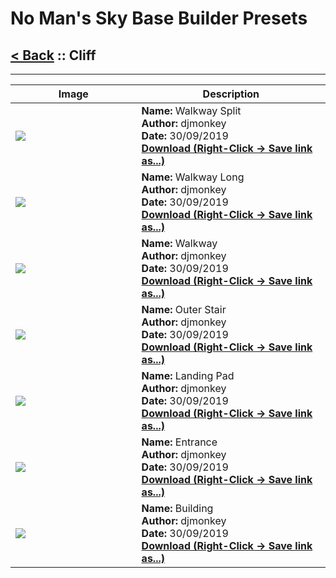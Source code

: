 # No Man's Sky Base Builder Presets  

## [< Back](https://charliebanks.github.io/nms-base-builder-presets/) :: Cliff

___


<table cellpadding="10">
<thead>
    <tr>
        <th>Image</th>
        <th>Description</th>
    </tr>
</thead>
<tbody>
    <tr>
            <td width="40%"><img src="https://raw.githubusercontent.com/charliebanks/nms-base-builder-presets/master/images/Cliff/djmonkey_WalkwaySplit.jpg"></td>
            <td valign="top" width="60%"><b>Name:</b> Walkway Split <br /> <b>Author:</b> djmonkey <br /><b>Date:</b> 30/09/2019 <br /> <b><a href="https://raw.githubusercontent.com/charliebanks/nms-base-builder-presets/master/Cliff/djmonkey_WalkwaySplit.json">Download (Right-Click -> Save link as...)</a></b></td>
        </tr><tr>
            <td width="40%"><img src="https://raw.githubusercontent.com/charliebanks/nms-base-builder-presets/master/images/Cliff/djmonkey_WalkwayLong.jpg"></td>
            <td valign="top" width="60%"><b>Name:</b> Walkway Long <br /> <b>Author:</b> djmonkey <br /><b>Date:</b> 30/09/2019 <br /> <b><a href="https://raw.githubusercontent.com/charliebanks/nms-base-builder-presets/master/Cliff/djmonkey_WalkwayLong.json">Download (Right-Click -> Save link as...)</a></b></td>
        </tr><tr>
            <td width="40%"><img src="https://raw.githubusercontent.com/charliebanks/nms-base-builder-presets/master/images/Cliff/djmonkey_Walkway.jpg"></td>
            <td valign="top" width="60%"><b>Name:</b> Walkway <br /> <b>Author:</b> djmonkey <br /><b>Date:</b> 30/09/2019 <br /> <b><a href="https://raw.githubusercontent.com/charliebanks/nms-base-builder-presets/master/Cliff/djmonkey_Walkway.json">Download (Right-Click -> Save link as...)</a></b></td>
        </tr><tr>
            <td width="40%"><img src="https://raw.githubusercontent.com/charliebanks/nms-base-builder-presets/master/images/Cliff/djmonkey_OuterStair.jpg"></td>
            <td valign="top" width="60%"><b>Name:</b> Outer Stair <br /> <b>Author:</b> djmonkey <br /><b>Date:</b> 30/09/2019 <br /> <b><a href="https://raw.githubusercontent.com/charliebanks/nms-base-builder-presets/master/Cliff/djmonkey_OuterStair.json">Download (Right-Click -> Save link as...)</a></b></td>
        </tr><tr>
            <td width="40%"><img src="https://raw.githubusercontent.com/charliebanks/nms-base-builder-presets/master/images/Cliff/djmonkey_LandingPad.jpg"></td>
            <td valign="top" width="60%"><b>Name:</b> Landing Pad <br /> <b>Author:</b> djmonkey <br /><b>Date:</b> 30/09/2019 <br /> <b><a href="https://raw.githubusercontent.com/charliebanks/nms-base-builder-presets/master/Cliff/djmonkey_LandingPad.json">Download (Right-Click -> Save link as...)</a></b></td>
        </tr><tr>
            <td width="40%"><img src="https://raw.githubusercontent.com/charliebanks/nms-base-builder-presets/master/images/Cliff/djmonkey_Entrance.jpg"></td>
            <td valign="top" width="60%"><b>Name:</b> Entrance <br /> <b>Author:</b> djmonkey <br /><b>Date:</b> 30/09/2019 <br /> <b><a href="https://raw.githubusercontent.com/charliebanks/nms-base-builder-presets/master/Cliff/djmonkey_Entrance.json">Download (Right-Click -> Save link as...)</a></b></td>
        </tr><tr>
            <td width="40%"><img src="https://raw.githubusercontent.com/charliebanks/nms-base-builder-presets/master/images/Cliff/djmonkey_Building.jpg"></td>
            <td valign="top" width="60%"><b>Name:</b> Building <br /> <b>Author:</b> djmonkey <br /><b>Date:</b> 30/09/2019 <br /> <b><a href="https://raw.githubusercontent.com/charliebanks/nms-base-builder-presets/master/Cliff/djmonkey_Building.json">Download (Right-Click -> Save link as...)</a></b></td>
        </tr>
</tbody>
</table>
    